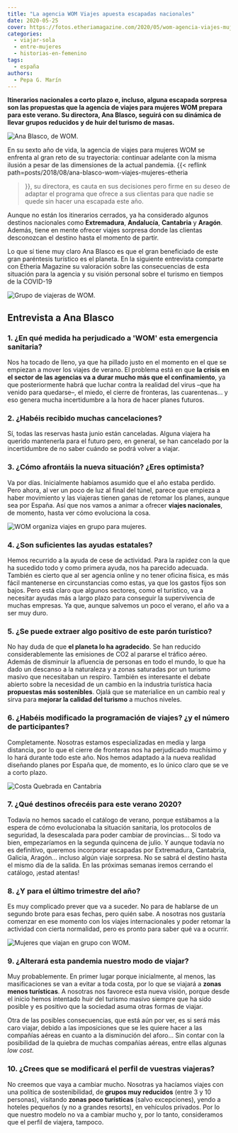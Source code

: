 ```yaml
---
title: "La agencia WOM Viajes apuesta escapadas nacionales"
date: 2020-05-25
cover: https://fotos.etheriamagazine.com/2020/05/wom-agencia-viajes-mujeres.jpg
categories: 
  - viajar-sola
  - entre-mujeres
  - historias-en-femenino
tags: 
  - españa
authors: 
  - Pepa G. Marín
---
```


**Itinerarios nacionales a corto plazo e, incluso, alguna escapada sorpresa son las 
propuestas que la agencia de viajes para mujeres WOM prepara para este verano. Su 
directora, Ana Blasco, seguirá con su dinámica de llevar grupos reducidos y de huir del 
turismo de masas.** 

![Ana Blasco, de WOM.](https://fotos.etheriamagazine.com/2020/05/agencia-viaje-mujeres-wom.jpg "Ana Blasco, de WOM. © Lydia Carbonell")

En su sexto año de vida, la agencia de viajes para mujeres WOM se enfrenta al gran reto 
de su trayectoria: continuar adelante con la misma ilusión a pesar de las dimensiones de 
la actual pandemia. {{< reflink path=posts/2018/08/ana-blasco-wom-viajes-mujeres-etheria 
>}}, su directora, es cauta en sus decisiones pero firme en su deseo de adaptar el 
programa que ofrece a sus clientas para que nadie se quede sin hacer una escapada este 
año. 

Aunque no están los itinerarios cerrados, ya ha considerado algunos destinos nacionales 
como **Extremadura**, **Andalucía**, **Cantabria** y **Aragón**. Además, tiene en mente 
ofrecer viajes sorpresa donde las clientas desconozcan el destino hasta el momento de 
partir. 

Lo que sí tiene muy claro Ana Blasco es que el gran beneficiado de este gran paréntesis 
turístico es el planeta. En la siguiente entrevista comparte con Etheria Magazine su 
valoración sobre las consecuencias de esta situación para la agencia y su visión 
personal sobre el turismo en tiempos de la COVID-19 

![Grupo de viajeras de WOM.](https://fotos.etheriamagazine.com/2020/05/wom-agencia-viajes-mujeres.jpg "Grupo de viajeras de WOM.")

## Entrevista a Ana Blasco

### 1\. ¿En qué medida ha perjudicado a 'WOM' esta emergencia sanitaria?

Nos ha tocado de lleno, ya que ha pillado justo en el momento en el que se empiezan a 
mover los viajes de verano. El problema está en que **la crisis en el sector de las 
agencias va a durar mucho más que el confinamiento**, ya que posteriormente habrá que 
luchar contra la realidad del virus –que ha venido para quedarse–, el miedo, el cierre 
de fronteras, las cuarentenas... y eso genera mucha incertidumbre a la hora de hacer 
planes futuros. 

### 2\. ¿Habéis recibido muchas cancelaciones?

Sí, todas las reservas hasta junio están canceladas. Alguna viajera ha querido 
mantenerla para el futuro pero, en general, se han cancelado por la incertidumbre de no 
saber cuándo se podrá volver a viajar. 

### 3\. ¿Cómo afrontáis la nueva situación? ¿Eres optimista?

Va por días. Inicialmente habíamos asumido que el año estaba perdido. Pero ahora, al ver 
un poco de luz al final del túnel, parece que empieza a haber movimiento y las viajeras 
tienen ganas de retomar los planes, aunque sea por España. Así que nos vamos a animar a 
ofrecer **viajes nacionales**, de momento, hasta ver cómo evoluciona la cosa. 

![WOM organiza viajes en grupo para mujeres.](https://fotos.etheriamagazine.com/2020/05/agencia-mujeres-wom.jpg "WOM organiza viajes en grupo para mujeres.")

### 4\. ¿Son suficientes las ayudas estatales?

Hemos recurrido a la ayuda de cese de actividad. Para la rapidez con la que ha sucedido 
todo y como primera ayuda, nos ha parecido adecuada. También es cierto que al ser 
agencia online y no tener oficina física, es más fácil mantenerse en circunstancias como 
estas, ya que los gastos fijos son bajos. Pero está claro que algunos sectores, como el 
turístico, va a necesitar ayudas más a largo plazo para conseguir la supervivencia de 
muchas empresas. Ya que, aunque salvemos un poco el verano, el año va a ser muy duro. 

### 5\. ¿Se puede extraer algo positivo de este parón turístico?

No hay duda de que **el planeta lo ha agradecido**. Se han reducido considerablemente 
las emisiones de CO2 al pararse el tráfico aéreo. Además de disminuir la afluencia de 
personas en todo el mundo, lo que ha dado un descanso a la naturaleza y a zonas 
saturadas por un turismo masivo que necesitaban un respiro. También es interesante el 
debate abierto sobre la necesidad de un cambio en la industria turística hacia 
**propuestas más sostenibles**. Ojalá que se materialice en un cambio real y sirva para 
**mejorar la calidad del turismo** a muchos niveles. 

### 6\. ¿Habéis modificado la programación de viajes? ¿y el número de participantes?

Completamente. Nosotras estamos especializadas en media y larga distancia, por lo que el 
cierre de fronteras nos ha perjudicado muchísimo y lo hará durante todo este año. Nos 
hemos adaptado a la nueva realidad diseñando planes por España que, de momento, es lo 
único claro que se ve a corto plazo. 

![Costa Quebrada en Cantabria](https://fotos.etheriamagazine.com/2020/02/costa-quebrada-cantabria.jpg "Costa Quebrada (Cantabria). © Etheria Magazine")

### 7\. ¿Qué destinos ofrecéis para este verano 2020?

Todavía no hemos sacado el catálogo de verano, porque estábamos a la espera de cómo 
evolucionaba la situación sanitaria, los protocolos de seguridad, la desescalada para 
poder cambiar de provincias... Si todo va bien, empezaríamos en la segunda quincena de 
julio. Y aunque todavía no es definitivo, queremos incorporar escapadas por Extremadura, 
Cantabria, Galicia, Aragón... incluso algún viaje sorpresa. No se sabrá el destino hasta 
el mismo día de la salida. En las próximas semanas iremos cerrando el catálogo, ¡estad 
atentas! 

### 8\. ¿Y para el último trimestre del año?

Es muy complicado prever que va a suceder. No para de hablarse de un segundo brote para 
esas fechas, pero quién sabe. A nosotras nos gustaría comenzar en ese momento con los 
viajes internacionales y poder retomar la actividad con cierta normalidad, pero es 
pronto para saber qué va a ocurrir. 

![Mujeres que viajan en grupo con WOM.](https://fotos.etheriamagazine.com/2019/03/WOM-agencia-mujeres.jpg "Mujeres que viajan en grupo con WOM.")

### 9\. ¿Alterará esta pandemia nuestro modo de viajar?

Muy probablemente. En primer lugar porque inicialmente, al menos, las masificaciones se 
van a evitar a toda costa, por lo que se viajará a **zonas menos turísticas**. A 
nosotras nos favorece esta nueva visión, porque desde el inicio hemos intentado huir del 
turismo masivo siempre que ha sido posible y es positivo que la sociedad asuma otras 
formas de viajar. 

Otra de las posibles consecuencias, que está aún por ver, es si será más caro viajar, 
debido a las imposiciones que se les quiere hacer a las compañías aéreas en cuanto a la 
disminución del aforo... Sin contar con la posibilidad de la quiebra de muchas compañías 
aéreas, entre ellas algunas _low cost_. 

### 10\. ¿Crees que se modificará el perfil de vuestras viajeras?

No creemos que vaya a cambiar mucho. Nosotras ya hacíamos viajes con una política de 
sostenibilidad, de **grupos muy reducidos** (entre 3 y 10 personas), visitando **zonas 
poco turísticas** (salvo excepciones), yendo a hoteles pequeños (y no a grandes 
resorts), en vehículos privados. Por lo que nuestro modelo no va a cambiar mucho y, por 
lo tanto, consideramos que el perfil de viajera, tampoco.
